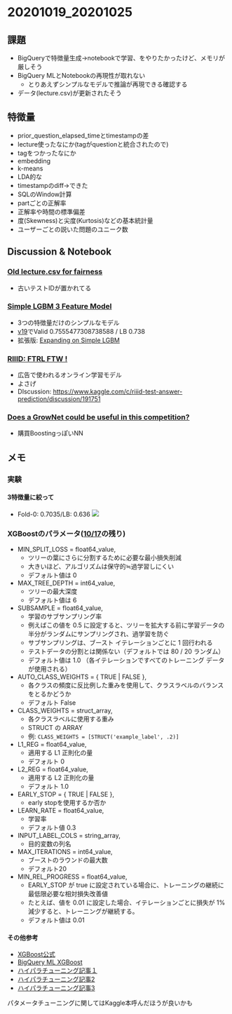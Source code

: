 # 20201019_20201025

## 課題
- BigQueryで特徴量生成→notebookで学習、をやりたかったけど、メモリが厳しそう
- BigQuery MLとNotebookの再現性が取れない
  - とりあえずシンプルなモデルで推論が再現できる確認する
- データ(lecture.csv)が更新されたそう
## 特徴量
- prior_question_elapsed_timeとtimestampの差
- lecture使ったなにか(tagがquestionと統合されたので)
- tagをつかったなにか
- embedding
- k-means
- LDA的な
- timestampのdiff→できた
- SQLのWindow計算
- partごとの正解率
- 正解率や時間の標準偏差
- 度(Skewness)と尖度(Kurtosis)などの基本統計量
- ユーザーごとの説いた問題のユニーク数


## Discussion & Notebook
### [Old lecture.csv for fairness](https://www.kaggle.com/c/riiid-test-answer-prediction/discussion/191530)
- 古いテストIDが置かれてる
### [Simple LGBM 3 Feature Model](https://www.kaggle.com/dwit392/simple-lgbm-3-feature-model)
- 3つの特徴量だけのシンプルなモデル
- [v19](https://www.kaggle.com/dwit392/simple-lgbm-3-feature-model?scriptVersionId=44299556)でValid 0.7555477308738588 / LB 0.738
- 拡張版: [Expanding on Simple LGBM](https://www.kaggle.com/dwit392/expanding-on-simple-lgbm)
### [RIIID: FTRL FTW !]()
- 広告で使われるオンライン学習モデル
- よさげ
- DIscussion: https://www.kaggle.com/c/riiid-test-answer-prediction/discussion/191751

### [Does a GrowNet could be useful in this competition?](https://www.kaggle.com/c/riiid-test-answer-prediction/discussion/191626)
- 購買BoostingっぽいNN

## メモ
### 実験
#### 3特徴量に絞って
- Fold-0: 0.7035/LB: 0.636
![](https://www.kaggleusercontent.com/kf/45016693/eyJhbGciOiJkaXIiLCJlbmMiOiJBMTI4Q0JDLUhTMjU2In0..BC9IHvMj7zP-eLHpSly2Lg.mfkmTQX6i9yAcJHAyIbfNEujuPH__ji17qDgOjsHybV3zPJ8AdRVsnV2OIbCrhi8n0By5at4ZuE7JaPzcDlBQMg2V1vrW3SKcOyPw-l-dZhMFljLn0fCEqfEX_nYNxIXT-EaAVLwp40jeazHv3aG7AREZlMmh7C4qTDxw-ygWFlGXkct3PHVGCXgOUhM-S8HlZroFrJsi6_7JcqQektb6EDyJFktJ53N6Yi-omANfdNEJ9_dn8mRTJ9X6WW9kS2tbdXd3RFjpIM8m5-wannGRzGzBGI_9PVr-CYf5_6E-tPZ3ZdN7CVC6WBOgVnm5-CcrLEsX0ev_8zfkVIq6HT8WhAlpSIZLh3GbwnOl_zpQ9zwzyH9ry1cDhQ-EyqcoriEPtmROIV94j0VrdxGBv1WE8cdzIehxMEBy3NiAXWbDibBcLfkMt1zBKjfkAqgcZVMU8C-0zRoiQvHeJaoCBYQzH0dVb9VCXhnZ-3gyyjEvjSY-IijfOzE5WFjqQYl2vqib4qCB-_EPR8wjxhKqlXvHC8eE97DlQUPiYuxrbHpZ4lCQTY95e0Q5IWZB31-VW3yBgn9hgzJ1gz1Td3WHTTc1qxwrMdzTmXED8HtABIWR0wwnIKG28FOSRDatfJfIuQLmaRnB8iDd0Ap91bTo2SjZQ.WinFrbVmgGF5KXhOjRRp-A/__results___files/__results___7_0.png)


### XGBoostのパラメータ([10/17](https://github.com/trtd56/Riiid/blob/master/docs/diary_20201012_20201018/diary_20201017.md)の残り)
- MIN_SPLIT_LOSS = float64_value,
  - ツリーの葉にさらに分割するために必要な最小損失削減
  - 大きいほど、アルゴリズムは保守的≒過学習しにくい
  - デフォルト値は 0
- MAX_TREE_DEPTH = int64_value,
  - ツリーの最大深度
  - デフォルト値は 6
- SUBSAMPLE = float64_value,
  - 学習のサブサンプリング率
  - 例えばこの値を 0.5 に設定すると、ツリーを拡大する前に学習データの半分がランダムにサンプリングされ、過学習を防ぐ
  - サブサンプリングは、ブースト イテレーションごとに 1 回行われる
  - テストデータの分割とは関係ない（デフォルトでは 80 / 20 ランダム）
  - デフォルト値は 1.0 （各イテレーションですべてのトレーニング データが使用される）
- AUTO_CLASS_WEIGHTS = { TRUE | FALSE },
  - 各クラスの頻度に反比例した重みを使用して、クラスラベルのバランスをとるかどうか
  - デフォルト False
- CLASS_WEIGHTS = struct_array,
  - 各クラスラベルに使用する重み
  - STRUCT の ARRAY
  - 例: `CLASS_WEIGHTS = [STRUCT('example_label', .2)]`
- L1_REG = float64_value,
  - 適用する L1 正則化の量
  - デフォルト 0
- L2_REG = float64_value,
  - 適用する L2 正則化の量
  - デフォルト 1.0
- EARLY_STOP = { TRUE | FALSE },
  - early stopを使用するか否か
- LEARN_RATE = float64_value,
  - 学習率
  - デフォルト値 0.3
- INPUT_LABEL_COLS = string_array,
  - 目的変数の列名
- MAX_ITERATIONS = int64_value,
  - ブーストのラウンドの最大数
  - デフォルト20
- MIN_REL_PROGRESS = float64_value,
  - EARLY_STOP が true に設定されている場合に、トレーニングの継続に最低限必要な相対損失改善値
  - たとえば、値を 0.01 に設定した場合、イテレーションごとに損失が 1% 減少すると、トレーニングが継続する。
  - デフォルト値は 0.01

#### その他参考
- [XGBoost公式](https://xgboost.readthedocs.io/en/latest/parameter.html)
- [BigQuery ML XGBoost](https://cloud.google.com/bigquery-ml/docs/reference/standard-sql/bigqueryml-syntax-create-boosted-tree)
- [ハイパラチューニング記事１](https://qiita.com/R1ck29/items/50ba7fa5afa49e334a8f)
- [ハイパラチューニング記事2](https://qiita.com/FJyusk56/items/0649f4362587261bd57a)
- [ハイパラチューニング記事3](https://shengyg.github.io/repository/machine%20learning/2017/02/25/Complete-Guide-to-Parameter-Tuning-xgboost.html)

パタメータチューニングに関してはKaggle本呼んだほうが良いかも
